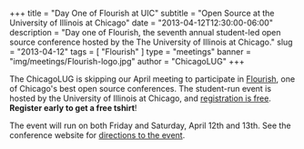 +++
title = "Day One of Flourish at UIC"
subtitle = "Open Source at the University of Illinois at Chicago"
date = "2013-04-12T12:30:00-06:00"
description = "Day one of Flourish, the seventh annual student-led open source conference hosted by the The University of Illinois at Chicago."
slug = "2013-04-12"
tags = [ "Flourish" ] 
type = "meetings"
banner = "img/meetings/Flourish-logo.jpg"
author = "ChicagoLUG"
+++

The ChicagoLUG is skipping our April meeting to participate in
[Flourish](http://flourishconf.com/2013/), one of Chicago's best open
source conferences. The student-run event is hosted by the University of
Illinois at Chicago, and [registration is
free](http://flourishconf.com/2013/register.php). **Register early to
get a free tshirt**!

The event will run on both Friday and Saturday, April 12th and 13th. See
the conference website for [directions to the
event](http://flourishconf.com/2013/directions.php).
